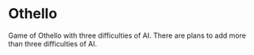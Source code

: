 # Othello
Game of Othello with three difficulties of AI. There are plans to add more than three difficulties of AI.

